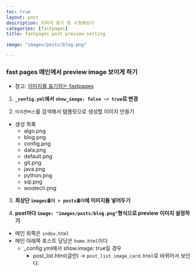 ```yaml
---
toc: true
layout: post
description: 이미지 표기 등 수정해보기
categories: [fastpages]
title: fastpages post preview setting

image: "images/posts/blog.png"

---
```


### fast pages 메인에서 preview image 보이게 하기
- 참고: [이미지를 표기하는 fastpages](https://prrao87.github.io/blog/)

1. **`_config.yml`에서 `show_image: false -> true`로 변경**

2. `미리캔버스`를 검색해서 템플릿으로 생성할 이미지 만들기
  - 생성 목록
    - algo.png
    - blog.png
    - config.png
    - data.png
    - default.png
    - git.png
    - java.png
    - python.png
    - sql.png
    - wootech.png

3. **최상단 `images폴더 > posts폴더`에 이미지들 넣어두기**

4. **post마다 `image: "images/posts/blog.png"`형식으로 preview 이미지 설정하기**
  - 메인 위쪽은 `index.html`
  - 메인 아래쪽 포스트 담당은 `home.html`이다
    - _config.yml에서 show.image: true일 경우
      - post_list.html(글만) -> `post_list_image_card.html`로 바뀌어서 보인다.